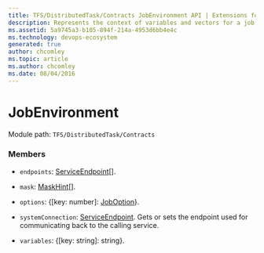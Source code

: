 ```yaml
---
title: TFS/DistributedTask/Contracts JobEnvironment API | Extensions for Azure DevOps Services
description: Represents the context of variables and vectors for a job request.
ms.assetid: 5a9745a3-b105-894f-214a-4953d6bb4e4c
ms.technology: devops-ecosystem
generated: true
author: chcomley
ms.topic: article
ms.author: chcomley
ms.date: 08/04/2016
---
```


# JobEnvironment

Module path: `TFS/DistributedTask/Contracts`


### Members

* `endpoints`: [ServiceEndpoint](../../../TFS/DistributedTask/Contracts/ServiceEndpoint.md)[]. 

* `mask`: [MaskHint](../../../TFS/DistributedTask/Contracts/MaskHint.md)[]. 

* `options`: {[key: number]: [JobOption](../../../TFS/DistributedTask/Contracts/JobOption.md)}. 

* `systemConnection`: [ServiceEndpoint](../../../TFS/DistributedTask/Contracts/ServiceEndpoint.md). Gets or sets the endpoint used for communicating back to the calling service.

* `variables`: {[key: string]: string}. 

